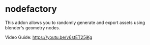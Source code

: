 # nodefactory
This addon allows you to randomly generate and export assets using blender's geometry nodes.

Video Guide:
https://youtu.be/v6stET25jKg
